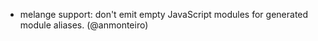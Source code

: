 - melange support: don't emit empty JavaScript modules for generated module
  aliases. (@anmonteiro)
